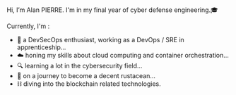 Hi, I’m Alan PIERRE. I'm in my final year of cyber defense engineering.🎓

Currently, I'm :

- 🔁 a DevSecOps enthusiast, working as a DevOps / SRE in apprenticeship...
- ☁️ honing my skills about cloud computing and container orchestration...
- 🔍 learning a lot in the cybersecurity field...
- 🐙 on a journey to become a decent rustacean...
- ⛓️ diving into the blockchain related technologies.

<!---
AlnPir/AlnPir is a ✨ special ✨ repository because its `README.md` (this file) appears on your GitHub profile.
You can click the Preview link to take a look at your changes.
--->

